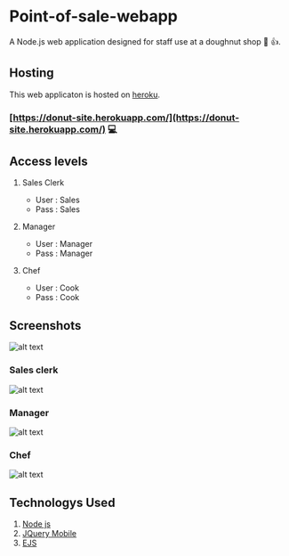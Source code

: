 # Point-of-sale-webapp
A Node.js web application designed for staff use at a doughnut shop :doughnut: :+1:.

## Hosting
This web applicaton is hosted on [heroku](https://dashboard.heroku.com/).
### [https://donut-site.herokuapp.com/](https://donut-site.herokuapp.com/) :computer:
## Access levels
1. Sales Clerk
   - User : Sales
   - Pass : Sales
   
2. Manager
   - User : Manager
   - Pass : Manager
   
3. Chef
   - User : Cook
   - Pass : Cook
   
## Screenshots
![alt text](https://i.ibb.co/tpMKdjT/Untitled-1.png)
### Sales clerk
![alt text](https://i.ibb.co/PYYH0mK/Untitled-3.png)
### Manager
![alt text](https://i.ibb.co/KyGwtj1/Untitled-3.png)
### Chef
![alt text](https://i.ibb.co/f4gx7LC/Untitled-3.png)

## Technologys Used
1. [Node js](https://nodejs.org/en/)
2. [JQuery Mobile](https://jquerymobile.com/)
3. [EJS](https://ejs.co/)
